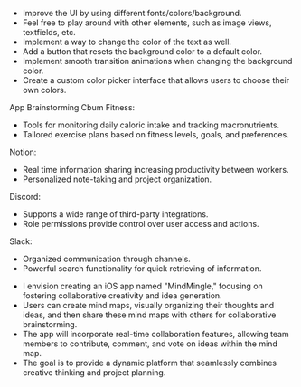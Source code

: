- Improve the UI by using different fonts/colors/background.
- Feel free to play around with other elements, such as image views, textfields, etc.
- Implement a way to change the color of the text as well.
- Add a button that resets the background color to a default color.
- Implement smooth transition animations when changing the background color.
- Create a custom color picker interface that allows users to choose their own colors.

App Brainstorming
Cbum Fitness:
- Tools for monitoring daily caloric intake and tracking macronutrients.
- Tailored exercise plans based on fitness levels, goals, and preferences.

Notion:
- Real time information sharing increasing productivity between workers.
- Personalized note-taking and project organization.

Discord:
- Supports a wide range of third-party integrations.
- Role permissions provide control over user access and actions.

Slack:
- Organized communication through channels.
- Powerful search functionality for quick retrieving of information.

* I envision creating an iOS app named "MindMingle," focusing on fostering collaborative creativity and idea generation. 
* Users can create mind maps, visually organizing their thoughts and ideas, and then share these mind maps with others for collaborative brainstorming.
* The app will incorporate real-time collaboration features, allowing team members to contribute, comment, and vote on ideas within the mind map.
* The goal is to provide a dynamic platform that seamlessly combines creative thinking and project planning.


